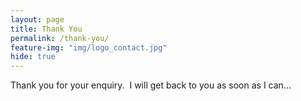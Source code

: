 ```yaml
---
layout: page
title: Thank You
permalink: /thank-you/
feature-img: "img/logo_contact.jpg"
hide: true
---
```


Thank you for your enquiry.&nbsp;  I will get back to you as soon as I can...
